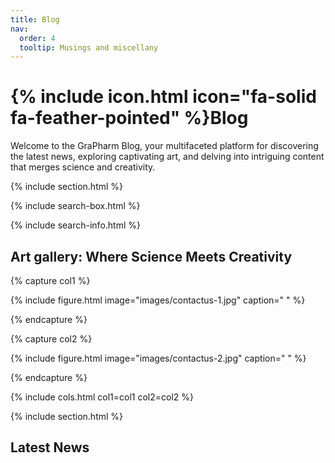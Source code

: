 ```yaml
---
title: Blog
nav:
  order: 4
  tooltip: Musings and miscellany
---
```


# {% include icon.html icon="fa-solid fa-feather-pointed" %}Blog

Welcome to the GraPharm Blog, your multifaceted platform for discovering the latest news, exploring captivating art, and delving into intriguing content that merges science and creativity.

{% include section.html %}

{% include search-box.html %}


{% include search-info.html %}

## Art gallery: Where Science Meets Creativity
{% capture col1 %}

{%
  include figure.html
  image="images/contactus-1.jpg"
  caption=" "
%}

{% endcapture %}

{% capture col2 %}

{%
  include figure.html
  image="images/contactus-2.jpg"
  caption=" "
%}

{% endcapture %}

{% include cols.html col1=col1 col2=col2 %}



{% include section.html %}

## Latest News

